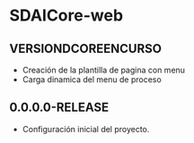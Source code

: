 # SDAICore-web

## VERSIONDCOREENCURSO
* Creación de la plantilla de pagina con menu
* Carga dinamica del menu de proceso

## 0.0.0.0-RELEASE
* Configuración inicial del proyecto.
